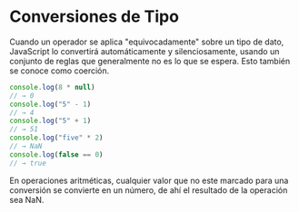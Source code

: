 # Conversiones de Tipo
Cuando un operador se aplica "equivocadamente" sobre un tipo de dato, JavaScript lo convertirá automáticamente y silenciosamente,  usando un conjunto de reglas que generalmente no es lo que se espera. Esto también se conoce como coerción.

```javascript
console.log(8 * null)
// → 0
console.log("5" - 1)
// → 4
console.log("5" + 1)
// → 51
console.log("five" * 2)
// → NaN
console.log(false == 0)
// → true
```
En operaciones aritméticas, cualquier valor que no este marcado para una conversión se convierte en un número, de ahí el resultado de la operación sea NaN.